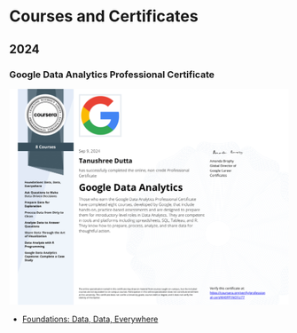 #  Courses and Certificates
## 2024

### Google Data Analytics Professional Certificate
<td markdown="span"><img src="https://github.com/dutta-tanushree/dutta-tanushree.github.io/blob/master/pdf/certificates/google-data/Coursera%20KH0FP1NO1U77-1.png?raw=true"></td>

- [Foundations: Data, Data, Everywhere](https://www.coursera.org/account/accomplishments/certificate/H5AMSRUN8ESM)


